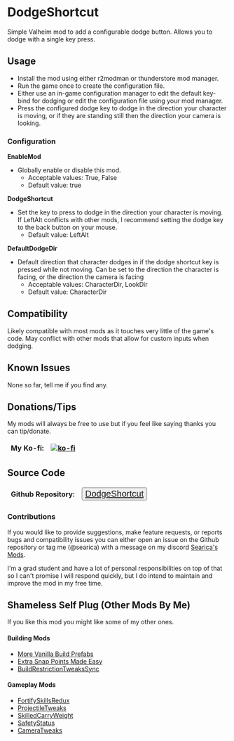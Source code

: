 <!--HTML Magic -->
<meta name="viewport" content="width=device-width, initial-scale=1">
<link rel="stylesheet" href="https://cdnjs.cloudflare.com/ajax/libs/font-awesome/4.7.0/css/font-awesome.min.css">
<style> td, th {border: none!important;}</style>

# DodgeShortcut
Simple Valheim mod to add a configurable dodge button. Allows you to dodge with a single key press.

## Usage
- Install the mod using either r2modman or thunderstore mod manager.
- Run the game once to create the configuration file.
- Either use an in-game configuration manager to edit the default key-bind for dodging or edit the configuration file using your mod manager.
- Press the configured dodge key to dodge in the direction your character is moving, or if they are standing still then the direction your camera is looking.

### Configuration
**EnableMod**
- Globally enable or disable this mod.
    - Acceptable values: True, False
    - Default value: true

**DodgeShortcut**
- Set the key to press to dodge in the direction your character is moving. If LeftAlt conflicts with other mods, I recommend setting the dodge key to the back button on your mouse.
    - Default value: LeftAlt       

**DefaultDodgeDir**
- Default direction that character dodges in if the dodge shortcut key is pressed while not moving. Can be set to the direction the character is facing, or the direction the camera is facing
    - Acceptable values: CharacterDir, LookDir
    - Default value: CharacterDir     

## Compatibility
Likely compatible with most mods as it touches very little of the game's code. May conflict with other mods that allow for custom inputs when dodging.

## Known Issues
None so far, tell me if you find any.

## Donations/Tips
My mods will always be free to use but if you feel like saying thanks you can tip/donate.

| My Ko-fi: | [![ko-fi](https://ko-fi.com/img/githubbutton_sm.svg)](https://ko-fi.com/searica) |
|-----------|---------------|

## Source Code
| Github Repository: | <button style="font-size:20px"><i class="fa fa-github"></i><a href="https://github.com/searica/DodgeShortcut"> DodgeShortcut</button> |
|-----------|---------------|

### Contributions
If you would like to provide suggestions, make feature requests, or reports bugs and compatibility issues you can either open an issue on the Github repository or tag me (@searica) with a message on my discord [Searica's Mods](https://discord.gg/sFmGTBYN6n).

I'm a grad student and have a lot of personal responsibilities on top of that so I can't promise I will respond quickly, but I do intend to maintain and improve the mod in my free time.

## Shameless Self Plug (Other Mods By Me)
If you like this mod you might like some of my other ones.

#### Building Mods
- [More Vanilla Build Prefabs](https://valheim.thunderstore.io/package/Searica/More_Vanilla_Build_Prefabs/)
- [Extra Snap Points Made Easy](https://valheim.thunderstore.io/package/Searica/Extra_Snap_Points_Made_Easy/)
- [BuildRestrictionTweaksSync](https://valheim.thunderstore.io/package/Searica/BuildRestrictionTweaksSync/)

#### Gameplay Mods
- [FortifySkillsRedux](https://valheim.thunderstore.io/package/Searica/FortifySkillsRedux/)
- [ProjectileTweaks](https://github.com/searica/ProjectileTweaks/)
- [SkilledCarryWeight](https://github.com/searica/SkilledCarryWeight/)
- [SafetyStatus](https://valheim.thunderstore.io/package/Searica/SafetyStatus/)
- [CameraTweaks](https://valheim.thunderstore.io/package/Searica/CameraTweaks/)
